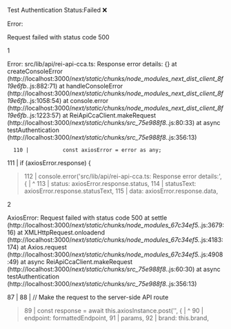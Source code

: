 Test Authentication
Status:Failed ❌

Error:

Request failed with status code 500

1

Error: src/lib/api/rei-api-cca.ts: Response error details: {}
    at createConsoleError (http://localhost:3000/_next/static/chunks/node_modules_next_dist_client_8f19e6fb._.js:882:71)
    at handleConsoleError (http://localhost:3000/_next/static/chunks/node_modules_next_dist_client_8f19e6fb._.js:1058:54)
    at console.error (http://localhost:3000/_next/static/chunks/node_modules_next_dist_client_8f19e6fb._.js:1223:57)
    at ReiApiCcaClient.makeRequest (http://localhost:3000/_next/static/chunks/src_75e988f8._.js:80:33)
    at async testAuthentication (http://localhost:3000/_next/static/chunks/src_75e988f8._.js:356:13)

      110 |           const axiosError = error as any;
  111 |           if (axiosError.response) {
> 112 |             console.error('src/lib/api/rei-api-cca.ts: Response error details:', {
      |                     ^
  113 |               status: axiosError.response.status,
  114 |               statusText: axiosError.response.statusText,
  115 |               data: axiosError.response.data,

2

AxiosError: Request failed with status code 500
    at settle (http://localhost:3000/_next/static/chunks/node_modules_67c34ef5._.js:3679:16)
    at XMLHttpRequest.onloadend (http://localhost:3000/_next/static/chunks/node_modules_67c34ef5._.js:4183:174)
    at Axios.request (http://localhost:3000/_next/static/chunks/node_modules_67c34ef5._.js:4908:49)
    at async ReiApiCcaClient.makeRequest (http://localhost:3000/_next/static/chunks/src_75e988f8._.js:60:30)
    at async testAuthentication (http://localhost:3000/_next/static/chunks/src_75e988f8._.js:356:13)

  87 |
  88 |       // Make the request to the server-side API route
> 89 |       const response = await this.axiosInstance.post('', {
     |                        ^
  90 |         endpoint: formattedEndpoint,
  91 |         params,
  92 |         brand: this.brand,
